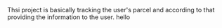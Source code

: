Thsi project is basically tracking the user's parcel and according to that providing the information to the user.
hello
